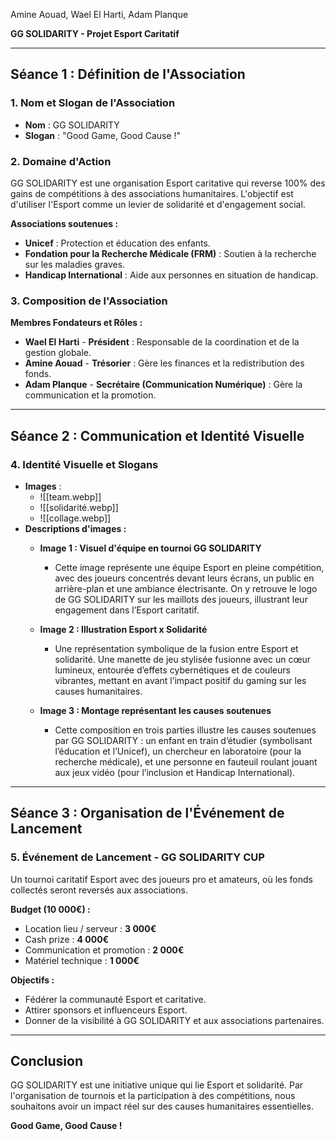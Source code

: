 
Amine Aouad, Wael El Harti, Adam Planque

**GG SOLIDARITY - Projet Esport Caritatif**

---

## **Séance 1 : Définition de l'Association**

### **1. Nom et Slogan de l'Association**

- **Nom** : GG SOLIDARITY
- **Slogan** : "Good Game, Good Cause !"

### **2. Domaine d'Action**

GG SOLIDARITY est une organisation Esport caritative qui reverse 100% des gains de compétitions à des associations humanitaires. L'objectif est d'utiliser l'Esport comme un levier de solidarité et d'engagement social.

**Associations soutenues :**

- **Unicef** : Protection et éducation des enfants.
- **Fondation pour la Recherche Médicale (FRM)** : Soutien à la recherche sur les maladies graves.
- **Handicap International** : Aide aux personnes en situation de handicap.

### **3. Composition de l'Association**

**Membres Fondateurs et Rôles :**

- **Wael El Harti** - **Président** : Responsable de la coordination et de la gestion globale.
- **Amine Aouad** - **Trésorier** : Gère les finances et la redistribution des fonds.
- **Adam Planque** - **Secrétaire (Communication Numérique)** : Gère la communication et la promotion.

---

## **Séance 2 : Communication et Identité Visuelle**

### **4. Identité Visuelle et Slogans**

- **Images** :
    - ![[team.webp]]
    - ![[solidarité.webp]]
    - ![[collage.webp]]
- **Descriptions d'images :** 
    - **Image 1 : Visuel d'équipe en tournoi GG SOLIDARITY**  
	    - Cette image représente une équipe Esport en pleine compétition, avec des joueurs concentrés devant leurs écrans, un public en arrière-plan et une ambiance électrisante. On y retrouve le logo de GG SOLIDARITY sur les maillots des joueurs, illustrant leur engagement dans l’Esport caritatif.
	    
    - **Image 2 : Illustration Esport x Solidarité**  
	    - Une représentation symbolique de la fusion entre Esport et solidarité. Une manette de jeu stylisée fusionne avec un cœur lumineux, entourée d’effets cybernétiques et de couleurs vibrantes, mettant en avant l’impact positif du gaming sur les causes humanitaires.
	    
    - **Image 3 : Montage représentant les causes soutenues**  
	    - Cette composition en trois parties illustre les causes soutenues par GG SOLIDARITY : un enfant en train d’étudier (symbolisant l’éducation et l’Unicef), un chercheur en laboratoire (pour la recherche médicale), et une personne en fauteuil roulant jouant aux jeux vidéo (pour l’inclusion et Handicap International).

---

## **Séance 3 : Organisation de l'Événement de Lancement**

### **5. Événement de Lancement - GG SOLIDARITY CUP**

Un tournoi caritatif Esport avec des joueurs pro et amateurs, où les fonds collectés seront reversés aux associations.

**Budget (10 000€) :**

- Location lieu / serveur : **3 000€**
- Cash prize : **4 000€**
- Communication et promotion : **2 000€**
- Matériel technique : **1 000€**

**Objectifs :**

- Fédérer la communauté Esport et caritative.
- Attirer sponsors et influenceurs Esport.
- Donner de la visibilité à GG SOLIDARITY et aux associations partenaires.

---

## **Conclusion**

GG SOLIDARITY est une initiative unique qui lie Esport et solidarité. Par l'organisation de tournois et la participation à des compétitions, nous souhaitons avoir un impact réel sur des causes humanitaires essentielles.

**Good Game, Good Cause !**